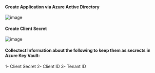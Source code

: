 #### Create Application via Azure Active Directory

![image](https://github.com/user-attachments/assets/92856600-884d-4c1c-b2b9-9d54ccdc43b4)


#### Create Client Secret

![image](https://github.com/user-attachments/assets/cf84cbba-4de8-4f37-9bcd-ccb11f996bd4)


#### Collectect Information about the following to keep them as secrects in Azure Key Vault:
1- Client Secret
2- Client ID
3- Tenant ID
